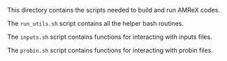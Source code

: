This directory contains the scripts needed to build and run AMReX codes.

The `run_utils.sh` script contains all the helper bash routines.

The `inputs.sh` script contains functions for interacting with inputs files.

The `probin.sh` script contains functions for interacting with probin files.
